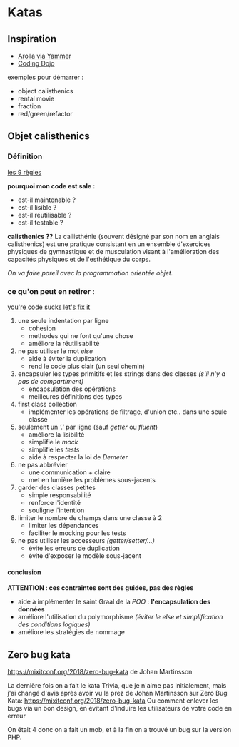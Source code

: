 # Katas

## Inspiration
- [Arolla via Yammer](https://www.yammer.com/arolla.fr/#/threads/inGroup?type=in_group&feedId=4954106&view=all)
- [Coding Dojo](http://codingdojo.org/kata/)

exemples pour démarrer :
- object calisthenics
- rental movie
- fraction
- red/green/refactor


## Objet calisthenics

### Définition
[les 9 règles](https://gist.github.com/bobuss/6534934)

__pourquoi mon code est sale :__
- est-il maintenable ?
- est-il lisible ?
- est-il réutilisable ?
- est-il testable ?

__calisthenics ??__
La callisthénie (souvent désigné par son nom en anglais calisthenics) est une pratique consistant en un ensemble d'exercices physiques de gymnastique et de musculation visant à l'amélioration des capacités physiques et de l'esthétique du corps.

_On va faire pareil avec la programmation orientée objet._

### ce qu'on peut en retirer :
[you're code sucks let's fix it](https://fr.slideshare.net/rdohms/bettercode-phpbenelux212alternate)

1. une seule indentation par ligne
	- cohesion
	- methodes qui ne font qu'une chose
	- améliore la réutilisabilité
1. ne pas utiliser le mot _else_
	- aide à éviter la duplication
	- rend le code plus clair (un seul chemin)
1. encapsuler les types primitifs et les strings dans des classes _(s'il n'y a pas de compartiment)_
	-   encapsulation des opérations
	-   meilleures définitions des types
1. first class collection
	- implémenter les opérations de filtrage, d'union etc.. dans une seule classe
1. seulement un _'.'_ par ligne (sauf _getter_ ou _fluent_)
	- améliore la lisibilité
	- simplifie le _mock_
	- simplifie les _tests_
	- aide à respecter la loi de _Demeter_
6. ne pas abbrévier
	- une communication + claire
	- met en lumière les problèmes sous-jacents
1. garder des classes petites
	- simple responsabilité
	- renforce l'identité
	- souligne l'intention
1. limiter le nombre de champs dans une classe à 2
	- limiter les dépendances
	- faciliter le mocking pour les tests
1. ne pas utiliser les accesseurs _(getter/setter/...)_
	- évite les erreurs de duplication
	- évite d'exposer le modèle sous-jacent

#### conclusion
__ATTENTION : ces contraintes sont des guides, pas des règles__
- aide à implémenter le saint Graal de la _POO_ : __l'encapsulation des données__
- améliore l'utilisation du polymorphisme _(éviter le else et simplification des conditions logiques)_
- améliore les stratégies de nommage


## Zero bug kata
https://mixitconf.org/2018/zero-bug-kata de Johan Martinsson

La dernière fois on a fait le kata Trivia, que je n'aime pas initialement, mais j'ai changé d'avis après avoir vu la prez de Johan Martinsson sur Zero Bug Kata:
https://mixitconf.org/2018/zero-bug-kata
Ou comment enlever les bugs via un bon design, en évitant d'induire les utilisateurs de votre code en erreur

On était 4 donc on a fait un mob, et à la fin on a trouvé un bug sur la version PHP.


